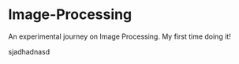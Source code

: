 # Image-Processing
An experimental journey on Image Processing. My first time doing it!

sjadhadnasd
